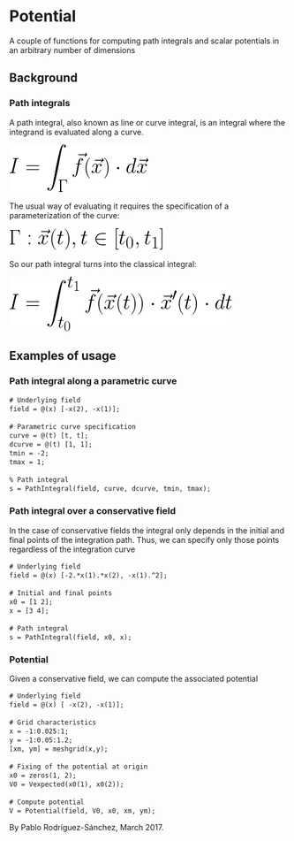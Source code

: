 # Potential
A couple of functions for computing path integrals and scalar potentials in an arbitrary number of dimensions

## Background
### Path integrals
A path integral, also known as line or curve integral, is an integral where the integrand is evaluated along a curve.

![GeneralPathIntegral](https://github.com/PabRod/Potential/blob/master/figs/path_general.png "General path integral")

The usual way of evaluating it requires the specification of a parameterization of the curve:

![GeneralParametric](https://github.com/PabRod/Potential/blob/master/figs/parameter_curve.png "General parametric curve")

So our path integral turns into the classical integral:

![PathIntegralEvaluation](https://github.com/PabRod/Potential/blob/master/figs/path_parametric.png "Path integral evaluation")

## Examples of usage
### Path integral along a parametric curve
```[Matlab]
# Underlying field
field = @(x) [-x(2), -x(1)];

# Parametric curve specification
curve = @(t) [t, t];
dcurve = @(t) [1, 1];
tmin = -2;
tmax = 1;

% Path integral
s = PathIntegral(field, curve, dcurve, tmin, tmax);
```
### Path integral over a conservative field
In the case of conservative fields the integral only depends in the initial and final points of the integration path. Thus, we can specify only those points regardless of the integration curve
```[Matlab]
# Underlying field
field = @(x) [-2.*x(1).*x(2), -x(1).^2];

# Initial and final points
x0 = [1 2];
x = [3 4];

# Path integral
s = PathIntegral(field, x0, x);
```

### Potential
Given a conservative field, we can compute the associated potential
```[Matlab]
# Underlying field
field = @(x) [ -x(2), -x(1)];

# Grid characteristics
x = -1:0.025:1;
y = -1:0.05:1.2;
[xm, ym] = meshgrid(x,y);

# Fixing of the potential at origin
x0 = zeros(1, 2);
V0 = Vexpected(x0(1), x0(2));

# Compute potential
V = Potential(field, V0, x0, xm, ym);
```

By Pablo Rodríguez-Sánchez, March 2017.
